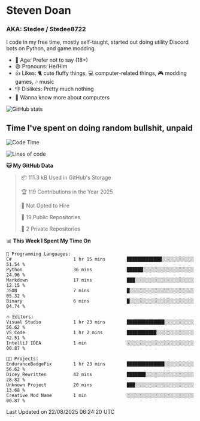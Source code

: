 # Steven Doan
### AKA: Stedee / Stedee8722
I code in my free time, mostly self-taught, started out doing utility Discord bots on Python, and game modding.

- 🤔 Age: Prefer not to say (18+)
- 😄 Pronouns: He/Him
- 👍 Likes: 🐈 cute fluffy things, 💻 computer-related things, 🎮 modding games, 🎶 music
- 👎 Dislikes: Pretty much nothing
- 🥹 Wanna know more about computers

![GitHub stats](https://github-readme-stats-iota-mocha-40.vercel.app/api?username=Stedee8722&show=prs_merged,prs_merged_percentage&show_icons=true&theme=transparent)

## Time I've spent on doing random bullshit, unpaid
<!--START_SECTION:Time I've spent on doing random bullshit, unpaid-->
![Code Time](http://img.shields.io/badge/Code%20Time-308%20hrs%2033%20mins-blue)

![Lines of code](https://img.shields.io/badge/From%20Hello%20World%20I%27ve%20Written-87.2%20thousand%20lines%20of%20code-blue)

**🐱 My GitHub Data** 

> 📦 111.3 kB Used in GitHub's Storage 
 > 
> 🏆 119 Contributions in the Year 2025
 > 
> 🚫 Not Opted to Hire
 > 
> 📜 19 Public Repositories 
 > 
> 🔑 2 Private Repositories 
 > 
📊 **This Week I Spent My Time On** 

```text
💬 Programming Languages: 
C#                       1 hr 15 mins        █████████████░░░░░░░░░░░░   51.54 % 
Python                   36 mins             ██████░░░░░░░░░░░░░░░░░░░   24.96 % 
Markdown                 17 mins             ███░░░░░░░░░░░░░░░░░░░░░░   12.15 % 
JSON                     7 mins              █░░░░░░░░░░░░░░░░░░░░░░░░   05.32 % 
Binary                   6 mins              █░░░░░░░░░░░░░░░░░░░░░░░░   04.74 % 

🔥 Editors: 
Visual Studio            1 hr 23 mins        ██████████████░░░░░░░░░░░   56.62 % 
VS Code                  1 hr 2 mins         ███████████░░░░░░░░░░░░░░   42.51 % 
IntelliJ IDEA            1 min               ░░░░░░░░░░░░░░░░░░░░░░░░░   00.87 % 

🐱‍💻 Projects: 
EnduranceBadgeFix        1 hr 23 mins        ██████████████░░░░░░░░░░░   56.62 % 
Dicey_Rewritten          42 mins             ███████░░░░░░░░░░░░░░░░░░   28.82 % 
Unknown Project          20 mins             ███░░░░░░░░░░░░░░░░░░░░░░   13.68 % 
Creative Mod Name        1 min               ░░░░░░░░░░░░░░░░░░░░░░░░░   00.87 % 
```


 Last Updated on 22/08/2025 06:24:20 UTC
<!--END_SECTION:Time I've spent on doing random bullshit, unpaid-->
